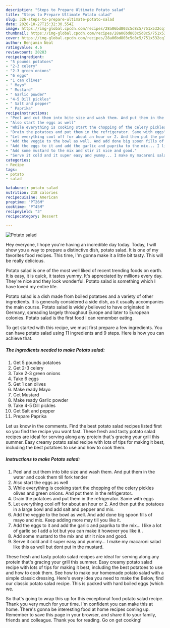 ```yaml
---
description: "Steps to Prepare Ultimate Potato salad"
title: "Steps to Prepare Ultimate Potato salad"
slug: 326-steps-to-prepare-ultimate-potato-salad
date: 2020-10-27T15:32:30.554Z
image: https://img-global.cpcdn.com/recipes/28a06bd803c5d8c5/751x532cq70/potato-salad-recipe-main-photo.jpg
thumbnail: https://img-global.cpcdn.com/recipes/28a06bd803c5d8c5/751x532cq70/potato-salad-recipe-main-photo.jpg
cover: https://img-global.cpcdn.com/recipes/28a06bd803c5d8c5/751x532cq70/potato-salad-recipe-main-photo.jpg
author: Benjamin Neal
ratingvalue: 4.6
reviewcount: 20283
recipeingredient:
- "5 pounds potatoes"
- "2-3 celery"
- "2-3 green onions"
- "6 eggs"
- "1 can olives"
- " Mayo"
- " Mustard"
- " Garlic powder"
- "4-5 Dill pickles"
- " Salt and pepper"
- " Paprika"
recipeinstructions:
- "Peel and cut them into bite size and wash them. And put them in the water and cook them till fork tender"
- "Also start the eggs as well"
- "While everything is cooking start the chopping of the celery pickles olives and green onions. And put them in the refrigerator.."
- "Drain the potatoes and put them in the refrigerator. Same with eggs"
- "Let everything cool off for about an hour or 2. And then put the potatoes in a large bowl and add salt and pepper and mix."
- "Add the veggie to the bowl as well. And add done big spoon fills of mayo and mix. Keep adding more may till you like it."
- "Add the eggs to it and add the garlic and paprika to the mix... I like a lot of garlic so I add a lot but you can make it however you like it.."
- "Add some mustard to the mix and stir it nice and good."
- "Serve it cold and it super easy and yummy... I make my macaroni salad like this as well but dont put in the mustard."
categories:
- Recipe
tags:
- potato
- salad

katakunci: potato salad 
nutrition: 218 calories
recipecuisine: American
preptime: "PT26M"
cooktime: "PT45M"
recipeyield: "3"
recipecategory: Dessert

---
```



![Potato salad](https://img-global.cpcdn.com/recipes/28a06bd803c5d8c5/751x532cq70/potato-salad-recipe-main-photo.jpg)

Hey everyone, I hope you're having an incredible day today. Today, I will show you a way to prepare a distinctive dish, potato salad. It is one of my favorites food recipes. This time, I'm gonna make it a little bit tasty. This will be really delicious.

Potato salad is one of the most well liked of recent trending foods on earth. It is easy, it is quick, it tastes yummy. It's appreciated by millions every day. They're nice and they look wonderful. Potato salad is something which I have loved my entire life.

Potato salad is a dish made from boiled potatoes and a variety of other ingredients. It is generally considered a side dish, as it usually accompanies the main course. Potato salad is widely believed to have originated in Germany, spreading largely throughout Europe and later to European colonies. Potato salad is the first food I can remember eating.


To get started with this recipe, we must first prepare a few ingredients. You can have potato salad using 11 ingredients and 9 steps. Here is how you can achieve that.

<!--inarticleads1-->

##### The ingredients needed to make Potato salad:

1. Get 5 pounds potatoes
1. Get 2-3 celery
1. Take 2-3 green onions
1. Take 6 eggs
1. Get 1 can olives
1. Make ready  Mayo
1. Get  Mustard
1. Make ready  Garlic powder
1. Take 4-5 Dill pickles
1. Get  Salt and pepper
1. Prepare  Paprika


Let us know in the comments. Find the best potato salad recipes listed first so you find the recipe you want fast. These fresh and tasty potato salad recipes are ideal for serving along any protein that&#39;s gracing your grill this summer. Easy creamy potato salad recipe with lots of tips for making it best, including the best potatoes to use and how to cook them. 

<!--inarticleads2-->

##### Instructions to make Potato salad:

1. Peel and cut them into bite size and wash them. And put them in the water and cook them till fork tender
1. Also start the eggs as well
1. While everything is cooking start the chopping of the celery pickles olives and green onions. And put them in the refrigerator..
1. Drain the potatoes and put them in the refrigerator. Same with eggs
1. Let everything cool off for about an hour or 2. And then put the potatoes in a large bowl and add salt and pepper and mix.
1. Add the veggie to the bowl as well. And add done big spoon fills of mayo and mix. Keep adding more may till you like it.
1. Add the eggs to it and add the garlic and paprika to the mix... I like a lot of garlic so I add a lot but you can make it however you like it..
1. Add some mustard to the mix and stir it nice and good.
1. Serve it cold and it super easy and yummy... I make my macaroni salad like this as well but dont put in the mustard.


These fresh and tasty potato salad recipes are ideal for serving along any protein that&#39;s gracing your grill this summer. Easy creamy potato salad recipe with lots of tips for making it best, including the best potatoes to use and how to cook them. See how to make our homemade potato salad with a simple classic dressing. Here&#39;s every idea you need to make the Below, find our classic potato salad recipe. This is packed with hard boiled eggs (which we. 

So that's going to wrap this up for this exceptional food potato salad recipe. Thank you very much for your time. I'm confident you can make this at home. There's gonna be interesting food at home recipes coming up. Remember to save this page in your browser, and share it to your family, friends and colleague. Thank you for reading. Go on get cooking!
